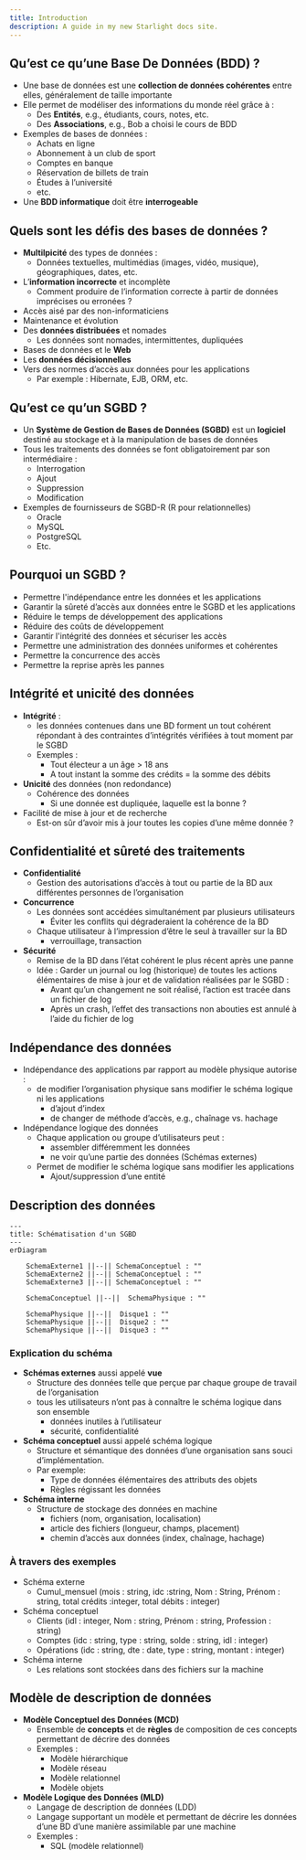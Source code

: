 ```yaml
---
title: Introduction
description: A guide in my new Starlight docs site.
---
```


<!-- <iframe src="https://docs.google.com/presentation/d/e/2PACX-1vRAH6-YtNH7DKH6jk127wotWXtNwiCuG8v1Zs0jIhqQoqQOvyFnzcD-mvQeJd-Uiy8KyV6ZZpPbkweL/embed?start=false&loop=false&delayms=3000" frameborder="0" width="960" height="569" allowfullscreen="true" mozallowfullscreen="true" webkitallowfullscreen="true" style="min-height:488px"></iframe> -->

## Qu’est ce qu’une Base De Données (BDD) ?

- Une base de données est une **collection de données cohérentes** entre elles, généralement de taille importante
- Elle permet de modéliser des informations du monde réel grâce à :
  - Des **Entités**, e.g., étudiants, cours, notes, etc.
  - Des **Associations**, e.g., Bob a choisi le cours de BDD
- Exemples de bases de données :
  - Achats en ligne
  - Abonnement à un club de sport
  - Comptes en banque
  - Réservation de billets de train
  - Études à l’université
  - etc.
- Une **BDD informatique** doit être **interrogeable**

## Quels sont les défis des bases de données ?

- **Multilpicité** des types de données :
  - Données textuelles, multimédias (images, vidéo, musique), géographiques, dates, etc.
- L’**information incorrecte** et incomplète
  - Comment produire de l’information correcte à partir de données imprécises ou erronées ?
- Accès aisé par des non-informaticiens
- Maintenance et évolution
- Des **données distribuées** et nomades
  - Les données sont nomades, intermittentes, dupliquées
- Bases de données et le **Web**
- Les **données décisionnelles**
- Vers des normes d’accès aux données pour les applications
  - Par exemple : Hibernate, EJB, ORM, etc.

## Qu’est ce qu’un SGBD ?

- Un **Système de Gestion de Bases de Données (SGBD)** est un **logiciel** destiné au stockage et à la manipulation de bases de données
- Tous les traitements des données se font obligatoirement par son intermédiaire :
  - Interrogation
  - Ajout
  - Suppression
  - Modification
- Exemples de fournisseurs de SGBD-R (R pour relationnelles)
  - Oracle
  - MySQL
  - PostgreSQL
  - Etc.

## Pourquoi un SGBD ?

- Permettre l'indépendance entre les données et les applications
- Garantir la sûreté d’accès aux données entre le SGBD et les applications
- Réduire le temps de développement des applications
- Réduire des coûts de développement
- Garantir l'intégrité des données et sécuriser les accès
- Permettre une administration des données uniformes et cohérentes
- Permettre la concurrence des accès
- Permettre la reprise après les pannes

## Intégrité et unicité des données

- **Intégrité** :
  - les données contenues dans une BD forment un tout cohérent répondant à des contraintes d’intégrités vérifiées à tout moment par le SGBD
  - Exemples :
    - Tout électeur a un âge > 18 ans
    - A tout instant la somme des crédits = la somme des débits
- **Unicité** des données (non redondance)
  - Cohérence des données
    - Si une donnée est dupliquée, laquelle est la bonne ?
- Facilité de mise à jour et de recherche
  - Est-on sûr d’avoir mis à jour toutes les copies d’une même donnée ?

## Confidentialité et sûreté des traitements

- **Confidentialité**
  - Gestion des autorisations d’accès à tout ou partie de la BD aux différentes personnes de l’organisation
- **Concurrence**
  - Les données sont accédées simultanément par plusieurs utilisateurs
    - Éviter les conflits qui dégraderaient la cohérence de la BD
  - Chaque utilisateur à l’impression d’être le seul à travailler sur la BD
    - verrouillage, transaction
- **Sécurité**
  - Remise de la BD dans l’état cohérent le plus récent après une panne
  - Idée : Garder un journal ou log (historique) de toutes les actions élémentaires de mise à jour et de validation réalisées par le SGBD :
    - Avant qu’un changement ne soit réalisé, l’action est tracée dans un fichier de log
    - Après un crash, l’effet des transactions non abouties est annulé à l’aide du fichier de log

## Indépendance des données

- Indépendance des applications par rapport au modèle physique autorise :
  - de modifier l’organisation physique sans modifier le schéma logique ni les applications
    - d’ajout d’index
    - de changer de méthode d’accès, e.g., chaînage vs. hachage
- Indépendance logique des données
  - Chaque application ou groupe d’utilisateurs peut :
    - assembler différemment les données
    - ne voir qu’une partie des données (Schémas externes)
  - Permet de modifier le schéma logique sans modifier les applications
    - Ajout/suppression d’une entité

## Description des données

```mermaid
---
title: Schématisation d'un SGBD
---
erDiagram

    SchemaExterne1 ||--|| SchemaConceptuel : ""
    SchemaExterne2 ||--|| SchemaConceptuel : ""
    SchemaExterne3 ||--|| SchemaConceptuel : ""

    SchemaConceptuel ||--||  SchemaPhysique : ""

    SchemaPhysique ||--||  Disque1 : ""
    SchemaPhysique ||--||  Disque2 : ""
    SchemaPhysique ||--||  Disque3 : ""

```

### Explication du schéma

- **Schémas externes** aussi appelé **vue**
  - Structure des données telle que perçue par chaque groupe de travail de l’organisation
  - tous les utilisateurs n’ont pas à connaître le schéma logique dans son ensemble
    - données inutiles à l’utilisateur
    - sécurité, confidentialité
- **Schéma conceptuel** aussi appelé schéma logique
  - Structure et sémantique des données d’une organisation sans souci d’implémentation.
  - Par exemple:
    - Type de données élémentaires des attributs des objets
    - Règles régissant les données
- **Schéma interne**
  - Structure de stockage des données en machine
    - fichiers (nom, organisation, localisation)
    - article des fichiers (longueur, champs, placement)
    - chemin d’accès aux données (index, chaînage, hachage)

### À travers des exemples

- Schéma externe
  - Cumul_mensuel (mois : string, idc :string, Nom : String, Prénom : string, total crédits :integer, total débits : integer)
- Schéma conceptuel
  - Clients (idl : integer, Nom : string, Prénom : string, Profession : string)
  - Comptes (idc : string, type : string, solde : string, idl : integer)
  - Opérations (idc : string, dte : date, type : string, montant : integer)
- Schéma interne
  - Les relations sont stockées dans des fichiers sur la machine

## Modèle de description de données

* **Modèle Conceptuel des Données (MCD)**
    * Ensemble de **concepts** et de **règles** de composition de ces concepts permettant de décrire des données
    * Exemples :
        * Modèle hiérarchique
        * Modèle réseau
        * Modèle relationnel
        * Modèle objets
* **Modèle Logique des Données (MLD)**
    * Langage de description de données (LDD)
    * Langage supportant un modèle et permettant de décrire les données d’une BD d’une manière assimilable par une machine
    * Exemples :
        * SQL (modèle relationnel)

